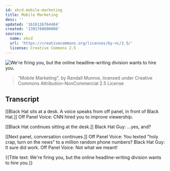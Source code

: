 ```yaml
---
id: xkcd.mobile-marketing
title: Mobile Marketing
desc: ''
updated: '1616126764484'
created: '1391760000000'
sources:
  name: xkcd
  url: 'https://creativecommons.org/licenses/by-nc/2.5/'
  license: Creative Commons 2.5
---
```

![We're firing you, but the online headline-writing division wants to hire you.](https://imgs.xkcd.com/comics/mobile_marketing.png)
> "Mobile Marketing", by Randall Munroe, licensed under Creative Commons Attribution-NonCommercial 2.5 License

## Transcript
[[Black Hat sits at a desk. A voice speaks from off panel, in front of Black Hat.]]
Off Panel Voice: CNN hired you to improve viewership.

[[Black Hat continues sitting at the desk.]]
Black Hat Guy: ...yes, and?

[[Next panel, conversation continues.]]
Off Panel Voice: You texted "holy crap, turn on the news" to a million random phone numbers?
Black Hat Guy: It sure did work.
Off Panel Voice: Not what we meant!

{{Title text: We're firing you, but the online headline-writing division wants to hire you.}}

